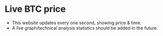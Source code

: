 # Live BTC price
- This website updates every one second, showing price & time.
- A live graph/technical analysis statistics should be added in the future.
